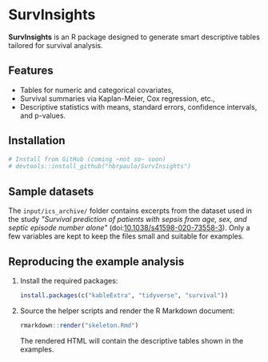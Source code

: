 # SurvInsights

**SurvInsights** is an R package designed to generate smart descriptive tables tailored for survival analysis.

## Features

- Tables for numeric and categorical covariates,
- Survival summaries via Kaplan-Meier, Cox regression, etc.,
- Descriptive statistics with means, standard errors, confidence intervals, and p-values.

## Installation

```r
# Install from GitHub (coming ~not so~ soon)
# devtools::install_github("hbrpaulo/SurvInsights")
```

## Sample datasets

The `input/ics_archive/` folder contains excerpts from the dataset used in
the study *"Survival prediction of patients with sepsis from age, sex, and
septic episode number alone"* (doi:[10.1038/s41598-020-73558-3](https://doi.org/10.1038/s41598-020-73558-3)).
Only a few variables are kept to keep the files small and suitable for
examples.

## Reproducing the example analysis

1. Install the required packages:

   ```r
   install.packages(c("kableExtra", "tidyverse", "survival"))
   ```

2. Source the helper scripts and render the R Markdown document:

   ```r
   rmarkdown::render("skeleton.Rmd")
   ```

   The rendered HTML will contain the descriptive tables shown in the
   examples.
